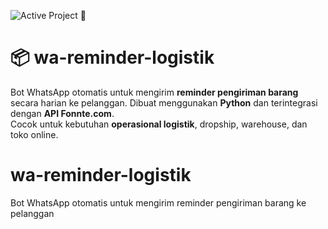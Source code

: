 ![Active Project](https://img.shields.io/badge/status-active-success?style=flat-square&logo=whatsapp&logoColor=white) 🚀

# 📦 wa-reminder-logistik
Bot WhatsApp otomatis untuk mengirim **reminder pengiriman barang** secara harian ke pelanggan. Dibuat menggunakan **Python** dan terintegrasi dengan **API Fonnte.com**.  
Cocok untuk kebutuhan **operasional logistik**, dropship, warehouse, dan toko online.
# wa-reminder-logistik
Bot WhatsApp otomatis untuk mengirim reminder pengiriman barang ke pelanggan
